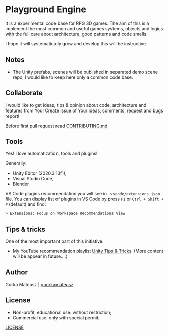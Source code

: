 # Playground Engine

It is a experimental code base for RPG 3D games. The aim of this is a implement the most common and useful games systems, objects and logics with the full care about architecture, good patterns and code smells.

I hope it will systematically grow and develop this will be instructive.

## Notes

- The Unity prefabs, scenes will be published in separated demo scene repo, I would like to keep here only a common code base.

## Collaborate

I would like to get ideas, tips & opinion about code, architecture and features from You!
Create issue of Your ideas, comments, request and bugs report!

Before first pull request read [CONTRIBUTING.md](Docs/CONTRIBUTING.md).

## Tools

Yes! I love automatization, tools and plugins!

Generally:
- Unity Editor (2020.3.13f1),
- Visual Studio Code,
- Blender

VS Code plugins recommendation you will see in `.vscode/extensions.json` file.
You can display list of plugins in VS Code by press `F1` or `Ctrl + Shift + P` (default) and find:
```
> Extensions: Focus on Workspace Recommendations View
```

## Tips & tricks

One of the most important part of this initiative.

- My YouTube recommendation playlist [Unity Tips & Tricks](https://youtube.com/playlist?list=PLcGcTWv6KerEVKerBMOxhI3ZeTkRvRagI).
(More content will be appear in future....)

## Author

Górka Mateusz | [goorkamateusz](https://goorkamateusz.github.io)

## License

- Non-profit, educational use: without restriction;
- Commercial use: only with special permit;

[LICENSE](LICENSE.md)

